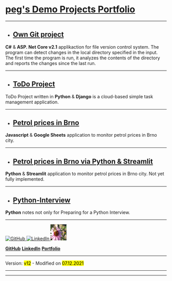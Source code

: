 # [**peg's Demo Projects Portfolio**](https://github.com/erlep/Portfolio)

---

- ## [Own Git project](<http://peg.aspifyhost.cz>)
**C#** & **ASP. Net Core v2.1** applikaction for file version control system.
The program can detect changes in the local directory specified in the input. The first time the program is run, it analyzes the contents of the directory and reports the changes since the last run.

---

- ## [ToDo Project](<https://peg.pythonanywhere.com>)
ToDo Project written in **Python** & **Django** is a cloud-based simple task management application.

---

- ## [Petrol prices in Brno](<https://erlep.github.io/Benzin_Brno>)
**Javascript** & **Google Sheets** application to monitor petrol prices in Brno city.

---

- ## [Petrol prices in Brno via Python & Streamlit](<https://share.streamlit.io/erlep/webtest/main/bbWeb.py>)

**Python** & **Streamlit** application to monitor petrol prices in Brno city.
Not yet fully implemented.

---

- ## [Python-Interview](<https://GitHub.com/ErleP/Python-Interview>)
**Python** notes not only for Preparing for a Python Interview.



---
<a href="https://GitHub.com/ErleP" target="_blank">
<img border="0" alt="GitHub" src="https://github.githubassets.com/images/modules/logos_page/GitHub-Mark.png" width="50" height="50">
</a>
<a href="http://lnnk.in/@pe" target="_blank">
<img border="0" alt="LinkedIn" src="https://upload.wikimedia.org/wikipedia/commons/c/ca/LinkedIn_logo_initials.png" width="50" height="50">
</a>
<a href="https://erlep.github.io/Portfolio" target="_blank">
<img border="0" alt="Portfolio" src="img/IMG_1470.JPG" width="50" height="50">
</a>

[**GitHub**](https://GitHub.com/ErleP)
[**LinkedIn**](http://lnnk.in/@pe)
[**Portfolio**](https://erlep.github.io/Portfolio)

---

Version: <mark>v12</mark> - Modified on <mark>07.12.2021</mark>

---
---
